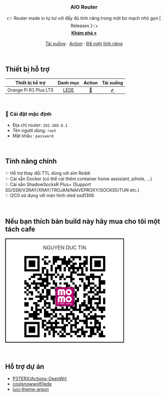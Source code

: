 
<p align="center">
  <h3 align="center">AIO Router</h3>
  <p align="center">
    👉 Router made in tự tui với đầy đủ tính năng trong một bo mạch nhỏ gọn [<a herf="https://github.com/kenhtaymay/OpenWrts/releases"> Releases </a>]👈
    <br />
    <a href="https://github.com/kenhtaymay/OpenWrts"><strong>Khám phá »</strong></a>
    <br />
    <br />
    <a href="https://github.com/kenhtaymay/OpenWrts/releases">Tải xuống</a>
    ·
    <a href="https://github.com/kenhtaymay/OpenWrts/actions">Action</a>
    ·
    <a href="https://github.com/kenhtaymay/OpenWrts/issues">Đề nghị tính năng</a>
  </p>
</p>

<br>

## Thiết bị hỗ trợ
|           Thiết bị hỗ trợ        |         Danh mục         |        Action         |              Tải xuống          |
| :------------------------: | :---------------------: | :-------------------: | :--------------------------: |
| Orange Pi R1 Plus LTS | [LEDE](https://github.com/coolsnowwolf/lede) | [🍕](https://github.com/kenhtaymay/OpenWrts/actions/workflows/OrangePiR1LTS.yml) | [✔](https://github.com/kenhtaymay/OpenWrts/releases) |

<br>

### 🎯 Cài đặt mặc định
- Địa chỉ router: `192.168.8.1`   
- Tên người dùng: `root`   
- Mật khẩu  : `password`

<br>

## Tính năng chính
✨ Hỗ trợ thay đổi TTL dùng với sim Reddi   
✨ Cài sẵn Docker (có thể cài thêm container home assistant, pihole, ...)   
✨ Cài sẵn ShadowSocksR Plus+ (Support SS/SSR/V2RAY/XRAY/TROJAN/NAIVEPROXY/SOCKS5/TUN etc.)   
✨ I2C0 sử dụng với màn hình oled ssd1306   

<br>

## Nếu bạn thích bản build này hãy mua cho tôi một tách cafe

![Scan me](/files/root/MoMo.png)

<br>

## Hỗ trợ dự án
- [P3TERX/Actions-OpenWrt](https://github.com/P3TERX/Actions-OpenWrt)
- [coolsnowwolf/lede](https://github.com/coolsnowwolf/lede)
- [luci-theme-argon](https://github.com/jerrykuku/luci-theme-argon)

<!-- links -->

[your-project-path]:https://github.com/bigbugcc/OpenWrts/
[contributors-shield]: https://img.shields.io/github/contributors/bigbugcc/OpenWrts?style=flat-square
[contributors-url]: https://github.com/bigbugcc/OpenWrts/graphs/contributors
[forks-shield]: https://img.shields.io/github/forks/bigbugcc/OpenWrts?style=flat-square
[forks-url]: https://github.com/bigbugcc/OpenWrts/network/members
[stars-shield]: https://img.shields.io/github/stars/bigbugcc/OpenWrts?style=flat-square
[stars-url]: https://github.com/bigbugcc/OpenWrts/stargazers
[issues-shield]: https://img.shields.io/github/issues/bigbugcc/OpenWrts?style=flat-square
[issues-url]: https://img.shields.io/github/issues/bigbugcc/OpenWrts
[license-shield]: https://img.shields.io/github/license/bigbugcc/OpenWrts?style=flat-square
[license-url]: https://github.com/bigbugcc/OpenWrts/blob/master/LICENSE